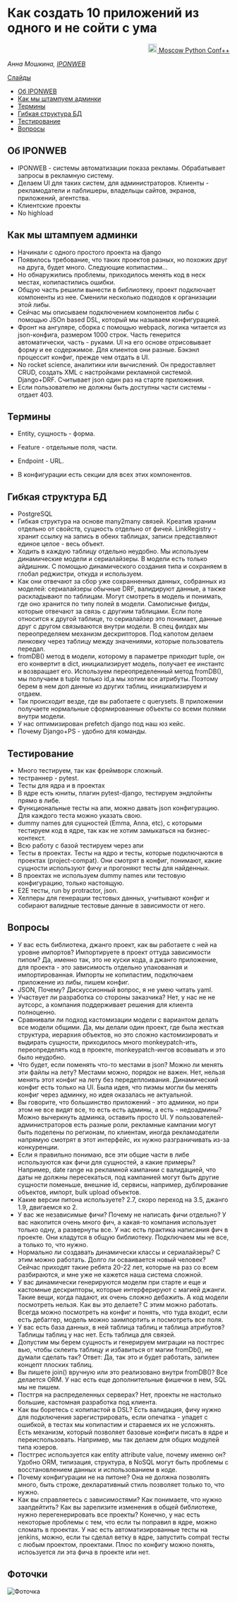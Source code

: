 # Как создать 10 приложений из одного и не сойти с ума

<p align="right">
<a href = "https://conf.python.ru/2019"><img src = "https://raw.githubusercontent.com/docops-hq/conf/master/moscowpython/19/static/i_pc.png" width="20px" height=20px"> Moscow Python Conf++</a> 
</p>


*Анна Мошкина, [IPONWEB](https://www.iponweb.com/)*

[Слайды](https://docs.google.com/presentation/d/1dCck9sMmuUQPvCir9rV0ht8mwksHtyVM2q5JiaZ1yvI/edit#slide=id.g43beb5c952_0_0)

- [Об IPONWEB](#Об_IPONWEB)
- [Как мы штампуем админки](#Как_мы_штампуем_админки)
- [Термины](#Термины)
- [Гибкая структура БД](#Гибкая_структура_БД)
- [Тестирование](#Тестирование)
- [Вопросы](#Вопросы)

## Об IPONWEB

* IPONWEB - системы автоматизации показа рекламы. Обрабатывает запросы в рекламную систему. 
* Делаем UI для таких систем, для администраторов. Клиенты - рекламодатели и паблишеры, владельцы сайтов, экранов, приложений, агентства. 
* Клиентские проекты
* No highload

## Как мы штампуем админки
 
 * Начинали с одного простого проекта на django
 * Появилось требование, что таких проектов разных, но похожих друг на друга, будет много. Следующие копипастим... 
 * Но обнаружились проблемы, приходилось менять код в неск местах, копипастились ошибки. 
 * Общую часть решили вынести в библиотеку, проект подключает компоненты из нее. Сменили несколько подходов к организации этой либы.  
* Сейчас мы описываем подключением компонентов либы с помощью JSOn based DSL, который мы называем конфигурацией. 
* Фронт на ангуляре, сборка с помощью webpack, логика читается из json-конфига, размером 1000 строк. Часть генерится автоматически, часть - руками. UI на его основе отрисовывает форму и ее содержимое. Для клиентов они разные. Бэкэнл процессит конфиг, прежде чем отдать в UI.
* No rocket science, аналитики или вычислений. Он предоставляет CRUD, создать XML с настройками рекламной системой. Django+DRF.  Считывает json один раз на старте приложения.  
* Если пользователю не должны быть доступны части системы - отдает 403. 

## Термины

* Entity, сущность - форма.
* Feature - отдельные поля, части. 
* Endpoint - URL. 

* В конфигурации есть секции для всех этих компонентов. 

## Гибкая структура БД

* PostgreSQL
* Гибкая структура на основе many2many связей. Креатив храним отдельно от свойств, сущность отдельно от фичей. LinkRegistry - хранит ссылку на запись в обеих таблицах, записи представляют единое целое - весь объект. 
* Ходить в каждую таблицу отдельно неудобно. Мы используем динамические модели и сериалайзеры. В модели есть только айдишник. С помощью динамического создания типа и сохраняем в глобал реджистри, откуда и используем. 
* Как они отвечают за сбор уже сохранненных данных, собранных из моделей: сериалайзеры обычные DRF, валидируют данные, а также раскладывают по таблицам. Могут смотреть в модель и понимать, где оно хранится по типу полей в модели. Самописные филды, которые отвечают за связь с другиим таблицами. 
Если поле относится к другой таблице, то сериалайзер это понимает, данные друг с другом связываются внутри модели. В спец филдах мы переопределяем механизм дескрипторов. Под капотом делаем линковку через таблицу между значениями, которые пользователь передал.
* fromDB() метод в модели, которому в параметре приходит tuple, он его конвертит в dict, инициализирует модель, получает ее инстантс и возвращает его. Используем переопределенный метод fromDB(), мы получаем в tuple только id,а мы хотим все атрибуты. Поэтому берем в нем доп данные из других таблиц, инициализируем и отдаем. 
* Так происходит везде, где вы работаете с querysets. В приложении получаете нормальные сформированные объекты со всеми полями внутри модели.
* У нас оптимизирован prefetch django под наш юз кейс. 
* Почему Django+PS - удобно для команды. 

## Тестирование

* Много тестируем, так как фреймворк сложный. 
* тестраннер - pytest. 
* Тесты для ядра и в проектах
* В ядре есть юниты, плагин pytest-django, тестируем эндпойнты прямо в либе. 
* Функциональные тесты на апи, можно давать json конфигурацию. Для каждого теста можно указать свою. 
* dummy names для сущностей (Emma, Anna, etc), с которыми тестируем код в ядре, так как не хотим замыкаться на бизнес-контекст. 
* Всю работу с базой тестируем через апи
* Тесты в проектах. Тесты на ядро и тесты, которые подключаются в проектах (project-compat). Они смотрят в конфиг, понимают, какие сущности используют фичу и прогоняют тесты для найденных. 
* В проектах не используем dummy names или тестовую конфигурацию, только настоящую. 
* E2E тесты, run by protractor, json. 
* Хелперы для генерации тестовых данных, учитывают конфиг и собирают валидные тестовые данные в зависимости от него. 

## Вопросы

* У вас есть библиотека, джанго проект, как вы работаете с ней на уровне импортов? Импортируете в проект оттуда зависимости пипом? Да, именно так, это не куски кода, а джанго приложение, для проекта -  это зависимость отдельно упакованная и импортированная. Импорты не копипастим, подключаем приложение из либы, пишем конфиг. 
* JSON, Почему? Дискуссионный вопрос, я не умею читать yaml. 
* Участвует ли разработка со стороны заказчика? Нет, у нас не не аутсорс, а компания поддерживает решения для клиента полноценно. 
* Сравнивали ли подход кастомизации модели с вариантом делать все модели общими. Да, мы делали один проект, где была жесткая структура, иерархия объектов, но это сложно кастомизировать и выдирать сущности, приходилось много monkeypatch-ить, переопределять код в проекте, monkeypatch-ингов всовывать и это было неудобно. 
* Что будет, если поменять что-то местами в json? Можно ли менять эти файлы на лету? Местами можно, порядок не важен. Нет, нельзя менять этот конфиг на лету без передеплоивания. Динамический конфиг есть только на UI. Была идея, что пиэмы могли бы менять конфиг через админку, но идея оказалась не актуальной.  
* Вы говорите, что большинство приложений - это админки, но при этом не все видят все, то есть есть админы, а есть - недоадмины? Можно вычеркнуть админка, оставить просто UI. У пользователей-администраторов есть разные роли, рекламные кампании могут быть поделены по регионам, по клиентам, иногда рекламодатели напрямую смотрят в этот интерфейс, их нужно разграничивать из-за конкуренции. 
* Если я правильно понимаю, все эти общие части в либе используются как фичи для сущностей, а какие примеры? Например, date range на рекламной кампании с валидацией, что даты не должны пересекаться, под кампанией могут быть другие сущности поменьше, внешние id, сервисы, например, дублирование объектов, импорт, bulk upload объектов.
* Какие версии питона используете? 2.7, скоро переход на 3.5, джанго 1.9, двигаемся ко 2. 
* У вас же независимые фичи? Почему не написать фичи отдельно? У вас накопится очень много фич, а какая-то компания использует только одну, а развернуты все. У нас есть практика написания фич в проекте. Они кладутся в общую библиотеку. Подключаем мы не все, а только то, что нужно. 
* Нормально ли создавать динамически классы и сериалайзеры? С этим можно работать. Долго ли осваивается новый человек? Сейчас приходят такие ребята 20-22 лет, которые на раз со всем разбираются, и мне уже не кажется наша система сложной. 
* У вас динамически генерируются моделм при старте и еще и кастомные дескрипторы, которые интерферируют с магией джанги. Такие вещи, когда падают, их очень сложно дебажить. А код модели посмотреть нельзя. Как вы это делаете? С этим можно работать. Всегда можно посмотреть на конфиг и понять, что туда входит, если есть дебаггер, модель можно заимпортить и посмотреть все поля. 
* У вас есть база данных, в ней таблица таблиц и таблица атрибутов? Таблицы таблиц у нас нет. Есть таблица для связей. 
* Допустим мы берем сущность и генерируем миграции на постгрес вью, чтобы склеить таблицу и избавиться от магии fromDb(), не думали сделать так? Ответ: Да, так это и будет работать, запилен концепт плоских таблиц. 
* Вы пишете join() вручную или это реализовано внутри fromDB()? Все делается ORM. У нас есть еще дополнительные фишечки в нем,  SQL мы не пишем. 
* Постгря на распределенных серверах? Нет, проекты не настолько большие, кастомная разработка под клиента. 
* Как вы боретесь с копипастой в DSL? Есть валидация, фичу нужно для подключения зарегистрировать, если опечатка - упадет с ошибкой, в тестах мы копипастим и стараемся их не усложнять. Есть механизм, который позволяет базовые конфиги писать в ядре и переиспользовать. Например, мы так делаем для общих модулей типа юзеров. 
* Постгрес используется как entity attribute value, почему именно он? Удобно ORM, типизация, структура, в NoSQL могут быть проблемы с восстановлением данных и использованием в коде.  
* Почему конфигурации не на питоне? Она не должна позволять много, быть строже, декларативный стиль позволяет только то, что нужно. 
* Как вы справляетесь с зависимостями? Как понимаете, что нужно заапдейтить? Как вы зарелизите изменения в общей библиотеке, нужно перегенерировать все проекты? Конечно, у нас есть некоторые проблемы с тем, что если ты поправил в ядре, можно сломать в проектах. У нас есть автоматизированные тесты на jenkins, можно, если ты сделал ветку в ядре, запустить compat тесты с любым проектом, проектами. Плюс по конфигу можно понять, испоьзуется ли эта фича в проекте или нет. 

## Фоточки

![Фоточка](.static/56640133_346164556022848_7027980476799254528_o.jpg)

